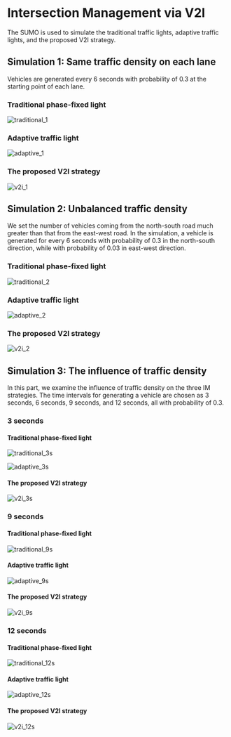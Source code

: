 # Intersection Management via V2I
The SUMO is used to simulate the traditional traffic lights, adaptive traffic lights, and the proposed V2I strategy.

## Simulation 1: Same traffic density on each lane
Vehicles are generated every 6 seconds with probability of 0.3 at the starting point of each lane. 

### Traditional phase-fixed light
![traditional_1](https://user-images.githubusercontent.com/51109877/80047354-cb643f80-853f-11ea-9437-4f00d159d119.gif)


### Adaptive traffic light
![adaptive_1](https://user-images.githubusercontent.com/51109877/80047366-d028f380-853f-11ea-8905-523031f1cf26.gif)


### The proposed V2I strategy
![v2i_1](https://user-images.githubusercontent.com/51109877/80047372-d4551100-853f-11ea-9a78-f535a3bc03ee.gif)


## Simulation 2: Unbalanced traffic density
We set the number of vehicles coming from the north-south road much greater than that from the east-west road. In the simulation, a vehicle is generated for every 6 seconds with probability of 0.3 in the north-south direction, while with probability of 0.03 in east-west direction.

### Traditional phase-fixed light
![traditional_2](https://user-images.githubusercontent.com/51109877/80047380-d919c500-853f-11ea-8614-eafc861514e3.gif)


### Adaptive traffic light
![adaptive_2](https://user-images.githubusercontent.com/51109877/80047385-db7c1f00-853f-11ea-8f48-72cafcf204db.gif)

### The proposed V2I strategy
![v2i_2](https://user-images.githubusercontent.com/51109877/80047387-de770f80-853f-11ea-8cb5-7aefc1b16781.gif)


## Simulation 3: The influence of traffic density
In this part, we examine the influence of traffic density on the three IM strategies. The time intervals for generating a
vehicle are chosen as 3 seconds, 6 seconds, 9 seconds, and 12 seconds, all with probability of 0.3.

### 3 seconds
#### Traditional phase-fixed light
![traditional_3s](https://user-images.githubusercontent.com/51109877/80047400-e636b400-853f-11ea-9dbd-3e9fa702d2da.gif)


![adaptive_3s](https://user-images.githubusercontent.com/51109877/80047406-e9ca3b00-853f-11ea-879d-9422fb42938d.gif)

#### The proposed V2I strategy
![v2i_3s](https://user-images.githubusercontent.com/51109877/80047408-ec2c9500-853f-11ea-8e94-6fc82b9a258a.gif)


### 9 seconds
#### Traditional phase-fixed light
![traditional_9s](https://user-images.githubusercontent.com/51109877/80047416-efc01c00-853f-11ea-8f9e-94f3cae352bd.gif)

#### Adaptive traffic light
![adaptive_9s](https://user-images.githubusercontent.com/51109877/80047421-f2bb0c80-853f-11ea-9704-6f51d07e0814.gif)

#### The proposed V2I strategy
![v2i_9s](https://user-images.githubusercontent.com/51109877/80047424-f64e9380-853f-11ea-9a3f-3318d0a4c223.gif)


### 12 seconds
#### Traditional phase-fixed light
![traditional_12s](https://user-images.githubusercontent.com/51109877/80047426-f9e21a80-853f-11ea-9cae-77dcdd115375.gif)


#### Adaptive traffic light
![adaptive_12s](https://user-images.githubusercontent.com/51109877/80047427-fcdd0b00-853f-11ea-8987-e48b1995f317.gif)

#### The proposed V2I strategy
![v2i_12s](https://user-images.githubusercontent.com/51109877/80047431-ffd7fb80-853f-11ea-85b1-e375e41efa4d.gif)
